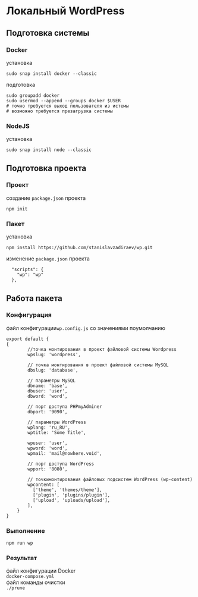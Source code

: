 # Локальный WordPress
## Подготовка системы
### Docker
установка
```
sudo snap install docker --classic
```
подготовка
```
sudo groupadd docker
sudo usermod --append --groups docker $USER
# точно требуется выход пользователя из истемы
# возможно требуется презагрузка системы
```
###  NodeJS
установка
```
sudo snap install node --classic
```
## Подготовка проекта
### Проект
создание `package.json` проекта 
```
npm init
```
### Пакет
установка
```
npm install https://github.com/stanislavzadiraev/wp.git
```
изменение `package.json` проекта
```
  "scripts": {
    "wp": "wp"
  },
```
## Работа пакета
### Конфигурация
файл конфигурации`wp.config.js` со значениями поумолчанию
```
export default {
{
        //точка монтирования в проект файловой системы Wordpress
        wpslug: 'wordpress',

        // точка монтирования в проект файловой системы MySQL 
        dbslug: 'database',

        // параметры MySQL
        dbname: 'base',
        dbuser: 'user',
        dbword: 'word',

        // порт доступа PHPmyAdminer
        dbport: '9090',

        // параметры WordPress
        wplang: 'ru_RU',
        wptitle: 'Some Title',

        wpuser: 'user',
        wpword: 'word',
        wpmail: 'mail@nowhere.void',

        // порт доступа WordPress
        wpport: '8080',

        // точкимонтирования файловых подсистем WordPress (wp-content)
        wpcontent: [
          ['theme', 'themes/theme'],
          ['plugin', 'plugins/plugin'],
          ['upload', 'uploads/upload'],
        ],
    }
}
```
### Выполнение
```
npm run wp
```
### Результат
файл конфигурации Docker
\
`docker-compose.yml`
\
файл команды очистки
\
`./prune`